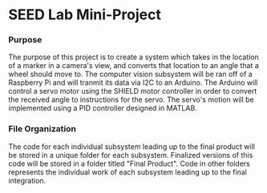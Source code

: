# SEED Lab Mini-Project
### Purpose
The purpose of this project is to create a system which takes in the location of a marker in a camera's view, and converts that location to an angle that a wheel 
should move to. The computer vision subsystem will be ran off of a Raspberry Pi and will tranmit its data via I2C to an Arduino. The Arduino will control a servo motor using 
the SHIELD motor controller in order to convert the received angle to instructions for the servo. The servo's motion will be implemented using a PID controller designed in MATLAB.

### File Organization
The code for each individual subsystem leading up to the final product will be stored in a unique folder for each subsystem. Finalized versions of this code will be stored in 
a folder titled "Final Product". Code in other folders represents the individual work of each subsystem leading up to the final integration.

